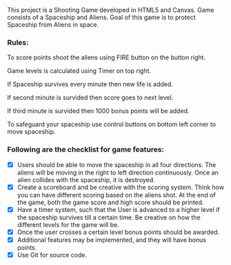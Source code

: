 This project is a Shooting Game developed in HTML5 and Canvas. 
Game consists of a Spaceship and Aliens.
Goal of this game is to protect Spaceship from Aliens in space.
### Rules:
To score points shoot the aliens using FIRE button on the button right.

Game levels is calculated using Timer on top right.

If Spaceship survives every minute then new life is added.

If second minute is survided then score goes to next level.

If third minute is survided then 1000 bonus points will be added.

To safeguard your spaceship use control buttons on bottom left corner to move spaceship.

### Following are the checklist for game features:
- [x] Users should be able to move the spaceship in all four directions. The
aliens will be moving in the right to left direction continuously. Once an
alien collides with the spaceship, it is destroyed.
- [x] Create a scoreboard and be creative with the scoring system. Think how
you can have different scoring based on the aliens shot. At the end of the
game, both the game score and high score should be printed.
- [x] Have a timer system, such that the User is advanced to a higher level if
the spaceship survives till a certain time. Be creative on how the different
levels for the game will be.
- [x] Once the user crosses a certain level bonus points should be awarded.
- [x] Additional features may be implemented, and they will have bonus points.
- [x] Use Git for source code.
